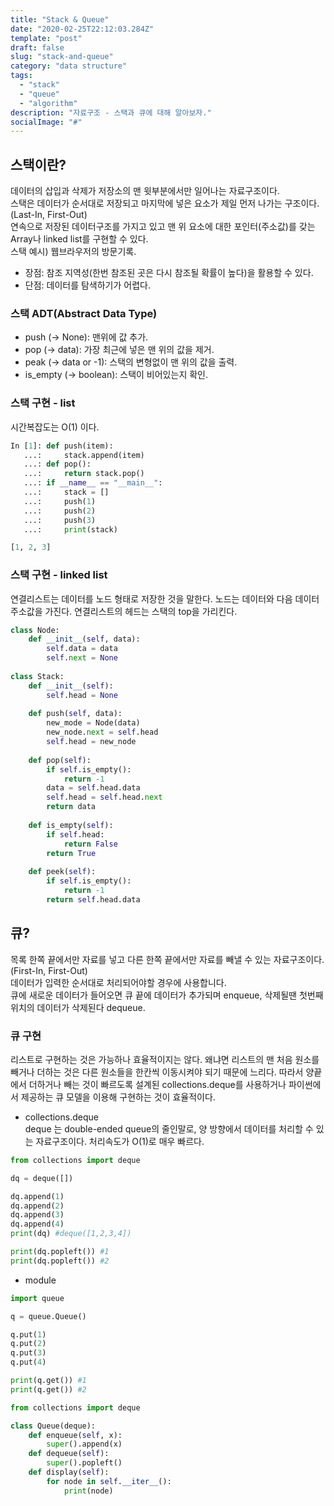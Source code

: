 ```yaml
---
title: "Stack & Queue"
date: "2020-02-25T22:12:03.284Z"
template: "post"
draft: false
slug: "stack-and-queue"
category: "data structure"
tags:
  - "stack"
  - "queue"
  - "algorithm"
description: "자료구조 - 스택과 큐에 대해 알아보자."
socialImage: "#"
---
```

## 스택이란?   
데이터의 삽입과 삭제가 저장소의 맨 윗부분에서만 일어나는 자료구조이다.   
스택은 데이터가 순서대로 저장되고 마지막에 넣은 요소가 제일 먼저 나가는 구조이다.(Last-In, First-Out)   
연속으로 저장된 데이터구조를 가지고 있고 맨 위 요소에 대한 포인터(주소값)를 갖는 Array나 linked list를 구현할 수 있다.   
스택 예시) 웹브라우저의 방문기록.

+ 장점: 참조 지역성(한번 참조된 곳은 다시 참조될 확률이 높다)을 활용할 수 있다.
+ 단점: 데이터를 탐색하기가 어렵다.

### 스택 ADT(Abstract Data Type)

+ push (-> None): 맨위에 값 추가.
+ pop (-> data): 가장 최근에 넣은 맨 위의 값을 제거.
+ peak (-> data or -1): 스택의 변형없이 맨 위의 값을 출력.
+ is_empty (-> boolean): 스택이 비어있는지 확인.

### 스택 구현 - list   
시간복잡도는 O(1) 이다.

```python
In [1]: def push(item):
   ...:     stack.append(item)
   ...: def pop():
   ...:     return stack.pop()
   ...: if __name__ == "__main__":
   ...:     stack = []
   ...:     push(1)
   ...:     push(2)
   ...:     push(3)
   ...:     print(stack)

[1, 2, 3]
```
### 스택 구현 - linked list   
연결리스트는 데이터를 노드 형태로 저장한 것을 말한다. 노드는 데이터와 다음 데이터 주소값을 가진다. 연결리스트의 헤드는 스택의 top을 가리킨다.

```python
class Node:
    def __init__(self, data):
        self.data = data
        self.next = None
        
class Stack:
    def __init__(self):
        self.head = None
        
    def push(self, data):
        new_mode = Node(data)
        new_node.next = self.head
        self.head = new_node
        
    def pop(self):
        if self.is_empty():
            return -1
        data = self.head.data
        self.head = self.head.next
        return data
    
    def is_empty(self):
        if self.head:
            return False
        return True
    
    def peek(self):
        if self.is_empty():
            return -1
        return self.head.data

```

## 큐?   
목록 한쪽 끝에서만 자료를 넣고 다른 한쪽 끝에서만 자료를 빼낼 수 있는 자료구조이다. (First-In, First-Out)   
데이터가 입력한 순서대로 처리되어야할 경우에 사용합니다.   
큐에 새로운 데이터가 들어오면 큐 끝에 데이터가 추가되며 enqueue, 삭제될땐 첫번째 위치의 데이터가 삭제된다 dequeue. 

### 큐 구현
리스트로 구현하는 것은 가능하나 효율적이지는 않다. 왜냐면 리스트의 맨 처음 원소를 빼거나 더하는 것은 다른 원소들을 한칸씩 이동시켜야 되기 때문에 느리다. 따라서 양끝에서 더하거나 빼는 것이 빠르도록 설계된 collections.deque를 사용하거나 파이썬에서 제공하는 큐 모델을 이용해 구현하는 것이 효율적이다. 

+ collections.deque   
deque 는 double-ended queue의 줄인말로, 양 방향에서 데이터를 처리할 수 있는 자료구조이다. 처리속도가 O(1)로 매우 빠르다. 

```python
from collections import deque

dq = deque([])

dq.append(1)
dq.append(2)
dq.append(3)
dq.append(4)
print(dq) #deque([1,2,3,4])

print(dq.popleft()) #1
print(dq.popleft()) #2
```

+ module   

```python
import queue

q = queue.Queue()

q.put(1)
q.put(2)
q.put(3)
q.put(4)

print(q.get()) #1
print(q.get()) #2 

from collections import deque

class Queue(deque):
    def enqueue(self, x):
        super().append(x)
    def dequeue(self):
        super().popleft()
    def display(self):
        for node in self.__iter__():
            print(node)
```
